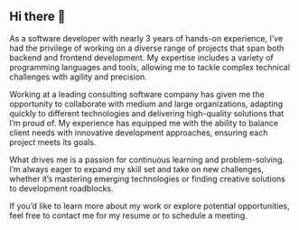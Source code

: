 ## Hi there 👋

As a software developer with nearly 3 years of hands-on experience, I’ve had the privilege of working on a diverse range of projects that span both backend and frontend development. My expertise includes a variety of programming languages and tools, allowing me to tackle complex technical challenges with agility and precision.

Working at a leading consulting software company has given me the opportunity to collaborate with medium and large organizations, adapting quickly to different technologies and delivering high-quality solutions that I’m proud of. My experience has equipped me with the ability to balance client needs with innovative development approaches, ensuring each project meets its goals.

What drives me is a passion for continuous learning and problem-solving. I’m always eager to expand my skill set and take on new challenges, whether it’s mastering emerging technologies or finding creative solutions to development roadblocks.

If you’d like to learn more about my work or explore potential opportunities, feel free to contact me for my resume or to schedule a meeting.
